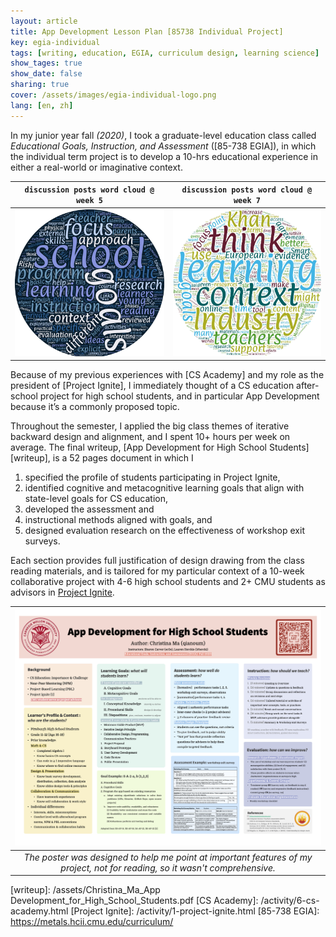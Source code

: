 ```yaml
---
layout: article
title: App Development Lesson Plan [85738 Individual Project]
key: egia-individual
tags: [writing, education, EGIA, curriculum design, learning science]
show_tages: true
show_date: false
sharing: true
cover: /assets/images/egia-individual-logo.png
lang: [en, zh]
---
```


In my junior year fall *(2020)*, I took a graduate-level education class called *Educational Goals, Instruction, and Assessment* ([85-738 EGIA]), in which the individual term project is to develop a 10-hrs educational experience in either a real-world or imaginative context. 

<!--more-->

| `discussion posts word cloud @ week 5` | `discussion posts word cloud @ week 7` |
| -- | -- |
|![](/assets/images/egia-w5.png)|![](/assets/images/egia-w7.png)|

Because of my previous experiences with [CS Academy] and my role as the president of [Project Ignite], I immediately thought of a CS education after-school project for high school students, and in particular App Development because it’s a commonly proposed topic. 

Throughout the semester, I applied the big class themes of iterative backward design and alignment, and I spent 10+ hours per week on average. The final writeup, [App Development for High School Students][writeup], is a 52 pages document in which I 

1. specified the profile of students participating in Project Ignite, 
2. identified cognitive and metacognitive learning goals that align with state-level goals for CS education, 
3. developed the assessment and 
4. instructional methods aligned with goals, and 
5. designed evaluation research on the effectiveness of workshop exit surveys. 

Each section provides full justification of design drawing from the class reading materials, and is tailored for my particular context of a 10-week collaborative project with 4-6 high school students and 2+ CMU students as advisors in [Project Ignite][PI].

|![](/assets/images/egia-poster.png)|
|:--:| 
| *The poster was designed to help me point at important features of my project, not for reading, so it wasn't comprehensive.* |


[PI]: https://projectignitecmu.org/
[writeup]: /assets/Christina_Ma_App Development_for_High_School_Students.pdf
[CS Academy]: /activity/6-cs-academy.html
[Project Ignite]: /activity/1-project-ignite.html
[85-738 EGIA]: https://metals.hcii.cmu.edu/curriculum/
